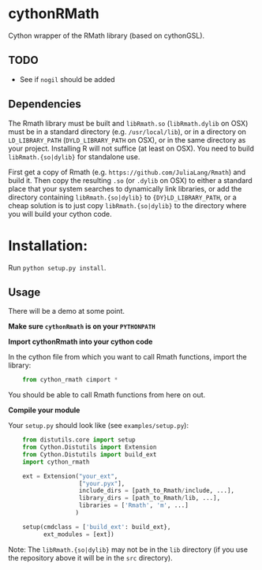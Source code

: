 cythonRMath
===========

Cython wrapper of the RMath library (based on cythonGSL).

TODO
----

* See if `nogil` should be added

Dependencies
------------

The Rmath library must be built and `libRmath.so` (`libRmath.dylib` on OSX)
must be in a standard directory (e.g. `/usr/local/lib`), or in a directory on
`LD_LIBRARY_PATH` (`DYLD_LIBRARY_PATH` on OSX), or in the same directory as
your project.  Installing R will not suffice (at least on OSX).  You need to
build `libRmath.{so|dylib}` for standalone use.

First get a copy of Rmath (e.g. `https://github.com/JuliaLang/Rmath`) and build
it.  Then copy the resulting `.so` (or `.dylib` on OSX) to either a standard
place that your system searches to dynamically link libraries, or add the
directory containing `libRmath.{so|dylib}` to `{DY}LD_LIBRARY_PATH`, or a cheap
solution is to just copy `libRmath.{so|dylib}` to the directory where you will
build your cython code.

Installation:
=============

Run `python setup.py install`.

Usage
-----

There will be a demo at some point.

**Make sure `cythonRmath` is on your `PYTHONPATH`**

**Import cythonRmath into your cython code**

In the cython file from which you want to call Rmath functions, import the
library:

``` python
    from cython_rmath cimport *
```

You should be able to call Rmath functions from here on out.

**Compile your module**

Your `setup.py` should look like (see `examples/setup.py`):

``` python
    from distutils.core import setup
    from Cython.Distutils import Extension
    from Cython.Distutils import build_ext
    import cython_rmath

    ext = Extension("your_ext",
                    ["your.pyx"],
                    include_dirs = [path_to_Rmath/include, ...],
                    library_dirs = [path_to_Rmath/lib, ...],
                    libraries = ['Rmath', 'm', ...]
                   )

    setup(cmdclass = ['build_ext': build_ext},
          ext_modules = [ext])
```

Note: The `libRmath.{so|dylib}` may not be in the `lib` directory (if you use
the repository above it will be in the `src` directory).
